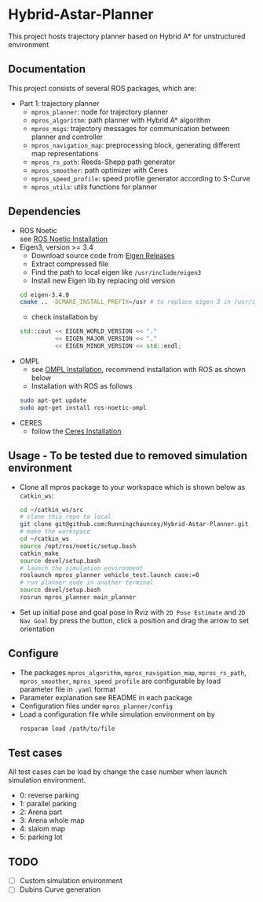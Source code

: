 # Hybrid-Astar-Planner

This project hosts trajectory planner based on Hybrid A\* for unstructured environment

## Documentation

This project consists of several ROS packages, which are:

- Part 1: trajectory planner
  - `mpros_planner`: node for trajectory planner
  - `mpros_algorithm`: path planner with Hybrid A\* algorithm
  - `mpros_msgs`: trajectory messages for communication between planner and controller
  - `mpros_navigation_map`: preprocessing block, generating different map representations
  - `mpros_rs_path`: Reeds-Shepp path generator
  - `mpros_smoother`: path optimizer with Ceres
  - `mpros_speed_profile`: speed profile generator according to S-Curve
  - `mpros_utils`: utils functions for planner

## Dependencies

- ROS Noetic <br>
  see [ROS Noetic Installation](http://wiki.ros.org/noetic/Installation/Ubuntu)
- Eigen3, version >= 3.4
  - Download source code from [Eigen Releases](https://gitlab.com/libeigen/eigen/-/releases)
  - Extract compressed file
  - Find the path to local eigen like `/usr/include/eigen3`
  - Install new Eigen lib by replacing old version
  ```bash
  cd eigen-3.4.0
  cmake .. -DCMAKE_INSTALL_PREFIX=/usr # to replace eigen 3 in /usr/include/eigen3
  ```
  - check installation by
  ```c++
  std::cout << EIGEN_WORLD_VERSION << "."
            << EIGEN_MAJOR_VERSION << "."
            << EIGEN_MINOR_VERSION << std::endl;
  ```
- OMPL
  - see [OMPL Installation](https://ompl.kavrakilab.org/installation.html), recommend installation with ROS as shown below
  - Installation with ROS as follows
  ```bash
  sudo apt-get update
  sudo apt-get install ros-noetic-ompl
  ```
- CERES
  - follow the [Ceres Installation](http://ceres-solver.org/installation.html)

## Usage - To be tested due to removed simulation environment

- Clone all mpros package to your workspace which is shown below as `catkin_ws`:
  ```bash
  cd ~/catkin_ws/src
  # clone this repo to local
  git clone git@github.com:Runningchauncey/Hybrid-Astar-Planner.git
  # make the workspace
  cd ~/catkin_ws
  source /opt/ros/noetic/setup.bash
  catkin_make
  source devel/setup.bash
  # launch the simulation environment
  roslaunch mpros_planner vehicle_test.launch case:=0
  # run planner node in another terminal
  source devel/setup.bash
  rosrun mpros_planner main_planner
  ```
- Set up initial pose and goal pose in Rviz with `2D Pose Estimate` and `2D Nav Goal` by press the button, click a position and drag the arrow to set orientation

## Configure

- The packages `mpros_algorithm`, `mpros_navigation_map`, `mpros_rs_path`, `mpros_smoother`, `mpros_speed_profile` are configurable by load parameter file in `.yaml` format
- Parameter explanation see README in each package
- Configuration files under `mpros_planner/config`
- Load a configuration file while simulation environment on by
  ```bash
  rosparam load /path/to/file
  ```

## Test cases

All test cases can be load by change the case number when launch simulation environment.

- 0: reverse parking
- 1: parallel parking
- 2: Arena part
- 3: Arena whole map
- 4: slalom map
- 5: parking lot

## TODO

- [ ] Custom simulation environment
- [ ] Dubins Curve generation

